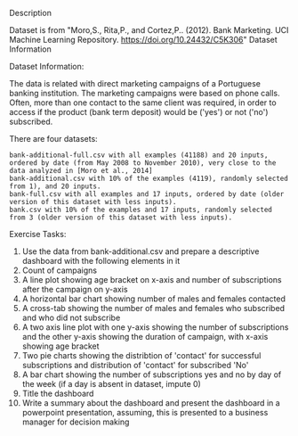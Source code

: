 Description

Dataset is from "Moro,S., Rita,P., and Cortez,P.. (2012). Bank Marketing. UCI Machine Learning Repository. https://doi.org/10.24432/C5K306" Dataset Information

Dataset Information:

The data is related with direct marketing campaigns of a Portuguese banking institution. The marketing campaigns were based on phone calls. Often, more than one contact to the same client was required, in order to access if the product (bank term deposit) would be ('yes') or not ('no') subscribed.

There are four datasets:

    bank-additional-full.csv with all examples (41188) and 20 inputs, ordered by date (from May 2008 to November 2010), very close to the data analyzed in [Moro et al., 2014]
    bank-additional.csv with 10% of the examples (4119), randomly selected from 1), and 20 inputs.
    bank-full.csv with all examples and 17 inputs, ordered by date (older version of this dataset with less inputs).
    bank.csv with 10% of the examples and 17 inputs, randomly selected from 3 (older version of this dataset with less inputs).

Exercise Tasks:
1. Use the data from bank-additional.csv and prepare a descriptive dashboard with the following elements in it
2. Count of campaigns
3. A line plot showing age bracket on x-axis and number of subscriptions after the campaign on y-axis
4. A horizontal bar chart showing number of males and females contacted
5. A cross-tab showing the number of males and females who subscribed and who did not subscribe
6. A two axis line plot with one y-axis showing the number of subscriptions and the other y-axis showing the duration of campaign, with x-axis showing age bracket
7. Two pie charts showing the distribtion of 'contact' for successful subscriptions and distribution of 'contact' for subscribed 'No'
8. A bar chart showing the number of subscriptions yes and no by day of the week (if a day is absent in dataset, impute 0)
9. Title the dashboard
10. Write a summary about the dashboard and present the dashboard in a powerpoint presentation, assuming, this is presented to a business manager for decision making
